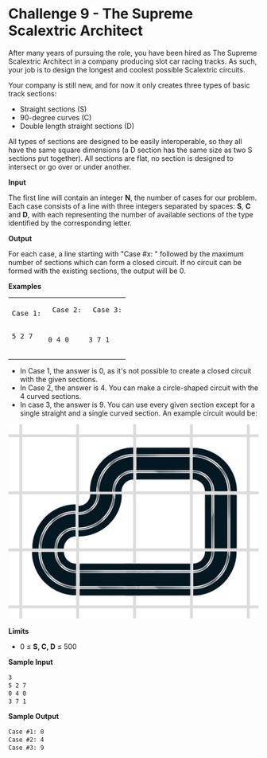 # Challenge 9 - The Supreme Scalextric Architect

After many years of pursuing the role, you have been hired as The Supreme Scalextric Architect in a company producing slot car racing tracks. As such, your job is to design the longest and coolest possible Scalextric circuits.

Your company is still new, and for now it only creates three types of basic track sections:

- Straight sections (S)
- 90-degree curves (C)
- Double length straight sections (D)

All types of sections are designed to be easily interoperable, so they all have the same square dimensions (a D section has the same size as two S sections put together).
All sections are flat, no section is designed to intersect or go over or under another.

**Input**

The first line will contain an integer **N**, the number of cases for our problem.
Each case consists of a line with three integers separated by spaces: **S**, **C** and **D**, with each representing the number of available sections of the type identified by the corresponding letter.

**Output**

For each case, a line starting with "Case #x: " followed by the maximum number of sections which can form a closed circuit. If no circuit can be formed with the existing sections, the output will be 0.

**Examples**
<table><tbody><tr>
<td><pre>
Case 1:

5 2 7
</pre></td><td><pre>
Case 2:

0 4 0
</pre></td><td><pre>
Case 3:

3 7 1
</pre></td>
</tr></tbody></table>

- In Case 1, the answer is 0, as it's not possible to create a closed circuit with the given sections.
- In Case 2, the answer is 4. You can make a circle-shaped circuit with the 4 curved sections.
- In case 3, the answer is 9. You can use every given section except for a single straight and a single curved section. An example circuit would be:

![scalextric](https://raw.githubusercontent.com/kutyel/TuentiChallenge7/master/Challenge%2009/scalextric.jpg)

**Limits**

- 0 ≤ **S, C, D** ≤ 500

**Sample Input**
```
3
5 2 7
0 4 0
3 7 1
```
**Sample Output**
```
Case #1: 0
Case #2: 4
Case #3: 9
```
